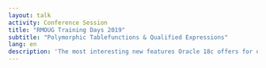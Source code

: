 ```yaml
---
layout: talk
activity: Conference Session
title: "RMOUG Training Days 2019"
subtitle: "Polymorphic Tablefunctions & Qualified Expressions"
lang: en
description: 'The most interesting new features Oracle 18c offers for developers are Polymorphic Table Functions and Qualified Expressions. Polymorphic Table Functions finally allow the developer to define the structure of the returned records at runtime. Qualified Expressions allows defining array—or record constructors that assign all values in a single statement. What looks at first sight as syntactical sugar is a mighty tool, especially in conjunction with Polymorphic Table Functions. This talk introduces the concepts of Polymorphic Table Functions and Qualified Expressions and demonstrates real-world use cases and scenarios with a detailed live demo. The examples and scripts will be available for download.'
---
```

